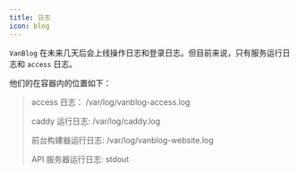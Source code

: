 ```yaml
---
title: 日志
icon: blog
---
```


`VanBlog` 在未来几天后会上线操作日志和登录日志。但目前来说，只有服务运行日志和 `access` 日志。

他们的在容器内的位置如下：

> access 日志： /var/log/vanblog-access.log
>
> caddy 运行日志: /var/log/caddy.log
>
> 前台构建器运行日志: /var/log/vanblog-website.log
>
> API 服务器运行日志: stdout
